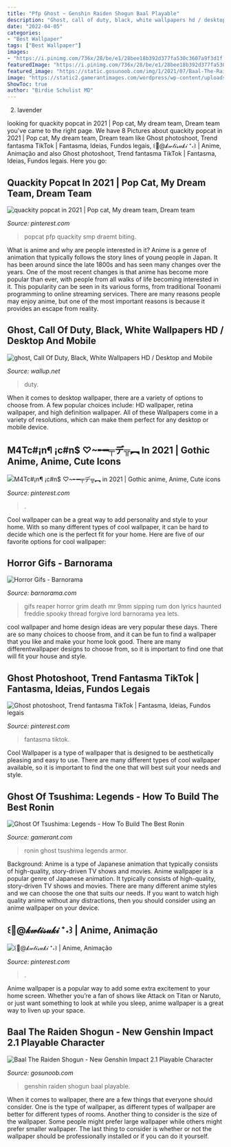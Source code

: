 ```yaml
---
title: "Pfp Ghost ~ Genshin Raiden Shogun Baal Playable"
description: "Ghost, call of duty, black, white wallpapers hd / desktop and mobile"
date: "2022-04-05"
categories:
- "Best Wallpaper"
tags: ["Best Wallpaper"]
images:
- "https://i.pinimg.com/736x/28/be/e1/28bee18b392d377fa530c3607a9f3d1f.jpg"
featuredImage: "https://i.pinimg.com/736x/28/be/e1/28bee18b392d377fa530c3607a9f3d1f.jpg"
featured_image: "https://static.gosunoob.com/img/1/2021/07/Baal-The-Raiden-Shogun-New-Genshin-Impact-2.1-Playable-Character.jpg"
image: "https://static2.gamerantimages.com/wordpress/wp-content/uploads/2020/11/Ghost-of-Tsushima-Ronin-Armor.jpg"
ShowToc: true
author: "Birdie Schulist MD"
---
```



2. lavender 

	

		
looking for quackity popcat in 2021 | Pop cat, My dream team, Dream team you've came to the right page. We have 8 Pictures about quackity popcat in 2021 | Pop cat, My dream team, Dream team like Ghost photoshoot, Trend fantasma TikTok | Fantasma, Ideias, Fundos legais, ꒰💌@𝓀𝓌𝓉𝒾𝓈𝓊𝓀𝒾 ⁺˖꒱ | Anime, Animação and also Ghost photoshoot, Trend fantasma TikTok | Fantasma, Ideias, Fundos legais. Here you go:
		
    
## Quackity Popcat In 2021 | Pop Cat, My Dream Team, Dream Team

<img loading=lazy src="https://i.pinimg.com/736x/e1/59/bb/e159bb6956e5b11a32ea2ad1a236d468.jpg" onerror="this.onerror=null;this.src='https://tse2.mm.bing.net/th?id=OIP.LLlHrVPATMFnRkwpKa-QIAHaHP&amp;pid=15.1';" alt="quackity popcat in 2021 | Pop cat, My dream team, Dream team">

_Source: pinterest.com_

>popcat pfp quackity smp draemt biting. 

	

What is anime and why are people interested in it?
Anime is a genre of animation that typically follows the story lines of young people in Japan. It has been around since the late 1800s and has seen many changes over the years. One of the most recent changes is that anime has become more popular than ever, with people from all walks of life becoming interested in it. This popularity can be seen in its various forms, from traditional Toonami programming to online streaming services. There are many reasons people may enjoy anime, but one of the most important reasons is because it provides an escape from reality.

    
## Ghost, Call Of Duty, Black, White Wallpapers HD / Desktop And Mobile

<img loading=lazy src="https://wallup.net/wp-content/uploads/2016/01/31061-ghost-Call_of_Duty-black-white.jpg" onerror="this.onerror=null;this.src='https://tse2.mm.bing.net/th?id=OIP.EjLJonNkn1O6va3Ozp9vGwHaD0&amp;pid=15.1';" alt="ghost, Call Of Duty, Black, White Wallpapers HD / Desktop and Mobile">

_Source: wallup.net_

>duty. 

	

When it comes to desktop wallpaper, there are a variety of options to choose from. A few popular choices include: HD wallpaper, retina wallpaper, and high definition wallpaper. All of these Wallpapers come in a variety of resolutions, which can make them perfect for any desktop or mobile device. 

    
## M4Tc#¡n¶ ¡c#n$ ♡︎~╾━╤デ╦︻ In 2021 | Gothic Anime, Anime, Cute Icons

<img loading=lazy src="https://i.pinimg.com/736x/f2/b1/a1/f2b1a12af9d25de688346367463b58b1.jpg" onerror="this.onerror=null;this.src='https://tse3.mm.bing.net/th?id=OIP.I_sy7IA5QVE8HoZEGbFUlAAAAA&amp;pid=15.1';" alt="M4Tc#¡n¶ ¡c#n$ ♡︎~╾━╤デ╦︻ in 2021 | Gothic anime, Anime, Cute icons">

_Source: pinterest.com_

>. 

	

Cool wallpaper can be a great way to add personality and style to your home. With so many different types of cool wallpaper, it can be hard to decide which one is the perfect fit for your home. Here are five of our favorite options for cool wallpaper: 

    
## Horror Gifs - Barnorama

<img loading=lazy src="http://www.barnorama.com/wp-content/images/2012/03/horror-gifs/09-horror-gifs.gif" onerror="this.onerror=null;this.src='https://tse3.mm.bing.net/th?id=OIP.l8FQb_1ZHMOatBzAVEORnQHaDI&amp;pid=15.1';" alt="Horror Gifs - Barnorama">

_Source: barnorama.com_

>gifs reaper horror grim death mr 9mm sipping rum don lyrics haunted freddie spooky thread forgive lord barnorama yea lets. 

	

cool wallpaper and home design ideas are very popular these days. There are so many choices to choose from, and it can be fun to find a wallpaper that you like and make your home look good. There are many differentwallpaper designs to choose from, so it is important to find one that will fit your house and style.

    
## Ghost Photoshoot, Trend Fantasma TikTok | Fantasma, Ideias, Fundos Legais

<img loading=lazy src="https://i.pinimg.com/736x/36/17/ee/3617ee6a595e374ff3115c0af10ef697.jpg" onerror="this.onerror=null;this.src='https://tse1.mm.bing.net/th?id=OIP.PJMj7WPqEig4rRkZDTXpdQHaKO&amp;pid=15.1';" alt="Ghost photoshoot, Trend fantasma TikTok | Fantasma, Ideias, Fundos legais">

_Source: pinterest.com_

>fantasma tiktok. 

	

Cool Wallpaper is a type of wallpaper that is designed to be aesthetically pleasing and easy to use. There are many different types of cool wallpaper available, so it is important to find the one that will best suit your needs and style.

    
## Ghost Of Tsushima: Legends - How To Build The Best Ronin

<img loading=lazy src="https://static2.gamerantimages.com/wordpress/wp-content/uploads/2020/11/Ghost-of-Tsushima-Ronin-Armor.jpg" onerror="this.onerror=null;this.src='https://tse3.mm.bing.net/th?id=OIP.qSngbmHxD6YpojssNSNEegHaD5&amp;pid=15.1';" alt="Ghost Of Tsushima: Legends - How To Build The Best Ronin">

_Source: gamerant.com_

>ronin ghost tsushima legends armor. 

	

Background: Anime is a type of Japanese animation that typically consists of high-quality, story-driven TV shows and movies.
Anime wallpaper is a popular genre of Japanese animation. It typically consists of high-quality, story-driven TV shows and movies. There are many different anime styles and we can choose the one that suits our needs. If you want to watch high quality anime without any distractions, then you should consider using an anime wallpaper on your device.

    
## ꒰💌@𝓀𝓌𝓉𝒾𝓈𝓊𝓀𝒾 ⁺˖꒱ | Anime, Animação

<img loading=lazy src="https://i.pinimg.com/736x/28/be/e1/28bee18b392d377fa530c3607a9f3d1f.jpg" onerror="this.onerror=null;this.src='https://tse2.mm.bing.net/th?id=OIP.Fe-m-0OnA45LIPc83fAp2wHaHa&amp;pid=15.1';" alt="꒰💌@𝓀𝓌𝓉𝒾𝓈𝓊𝓀𝒾 ⁺˖꒱ | Anime, Animação">

_Source: pinterest.com_

>. 

	

Anime wallpaper is a popular way to add some extra excitement to your home screen. Whether you’re a fan of shows like Attack on Titan or Naruto, or just want something to look at while you sleep, anime wallpaper is a great way to liven up your space.

    
## Baal The Raiden Shogun - New Genshin Impact 2.1 Playable Character

<img loading=lazy src="https://static.gosunoob.com/img/1/2021/07/Baal-The-Raiden-Shogun-New-Genshin-Impact-2.1-Playable-Character.jpg" onerror="this.onerror=null;this.src='https://tse3.mm.bing.net/th?id=OIP.cmNeI49LvC_5uRwpnU2u7wHaEE&amp;pid=15.1';" alt="Baal The Raiden Shogun - New Genshin Impact 2.1 Playable Character">

_Source: gosunoob.com_

>genshin raiden shogun baal playable. 

	

When it comes to wallpaper, there are a few things that everyone should consider. One is the type of wallpaper, as different types of wallpaper are better for different types of rooms. Another thing to consider is the size of the wallpaper. Some people might prefer large wallpaper while others might prefer smaller wallpaper. The last thing to consider is whether or not the wallpaper should be professionally installed or if you can do it yourself.


